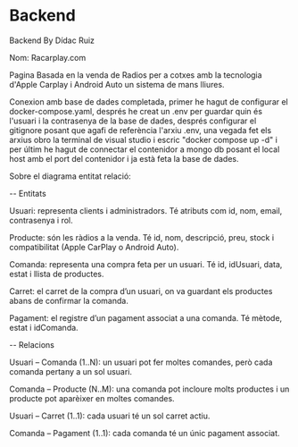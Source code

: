 # Backend
Backend By Dídac Ruiz

Nom: Racarplay.com

Pagina Basada en la venda de Radios per a cotxes amb la tecnologia d'Apple Carplay i Android Auto un sistema de mans lliures.

Conexion amb base de dades completada, primer he hagut de configurar el docker-compose.yaml, després he creat un .env per guardar quin és l'usuari i la contrasenya de la base de dades, després configurar el gitignore posant que agafi de referència l'arxiu .env, una vegada fet els arxius obro la terminal de visual studio i escric "docker compose up -d" i per últim he hagut de connectar el contenidor a mongo db posant el local host amb el port del contenidor i ja està feta la base de dades.

Sobre el diagrama entitat relació: 

-- Entitats

Usuari: representa clients i administradors. Té atributs com id, nom, email, contrasenya i rol.

Producte: són les ràdios a la venda. Té id, nom, descripció, preu, stock i compatibilitat (Apple CarPlay o Android Auto).

Comanda: representa una compra feta per un usuari. Té id, idUsuari, data, estat i llista de productes.

Carret: el carret de la compra d’un usuari, on va guardant els productes abans de confirmar la comanda.

Pagament: el registre d’un pagament associat a una comanda. Té mètode, estat i idComanda.

-- Relacions

Usuari – Comanda (1..N): un usuari pot fer moltes comandes, però cada comanda pertany a un sol usuari.

Comanda – Producte (N..M): una comanda pot incloure molts productes i un producte pot aparèixer en moltes comandes.

Usuari – Carret (1..1): cada usuari té un sol carret actiu.

Comanda – Pagament (1..1): cada comanda té un únic pagament associat.
